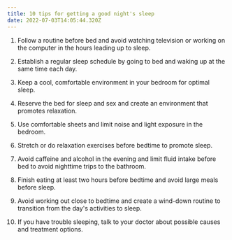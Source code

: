 ```yaml
---
title: 10 tips for getting a good night's sleep
date: 2022-07-03T14:05:44.320Z
---
```


1. Follow a routine before bed and avoid watching television or working on the computer in the hours leading up to sleep.

2. Establish a regular sleep schedule by going to bed and waking up at the same time each day.

3. Keep a cool, comfortable environment in your bedroom for optimal sleep.

4. Reserve the bed for sleep and sex and create an environment that promotes relaxation.

5. Use comfortable sheets and limit noise and light exposure in the bedroom.

6. Stretch or do relaxation exercises before bedtime to promote sleep.

7. Avoid caffeine and alcohol in the evening and limit fluid intake before bed to avoid nighttime trips to the bathroom.

8. Finish eating at least two hours before bedtime and avoid large meals before sleep.

9. Avoid working out close to bedtime and create a wind-down routine to transition from the day's activities to sleep.

10. If you have trouble sleeping, talk to your doctor about possible causes and treatment options.
